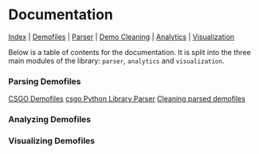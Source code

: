 # Documentation
[Index](README.md) | [Demofiles](demofiles.md) | [Parser](parser.md) | [Demo Cleaning](demo_cleaning.md) | [Analytics](analytics.md) | [Visualization](visualization.md)

Below is a table of contents for the documentation. It is split into the three main modules of the library: `parser`, `analytics` and `visualization`.

### Parsing Demofiles
[CSGO Demofiles](demofiles.md)
[csgo Python Library Parser](parser.md)
[Cleaning parsed demofiles](demo_cleaning.md)

### Analyzing Demofiles

### Visualizing Demofiles